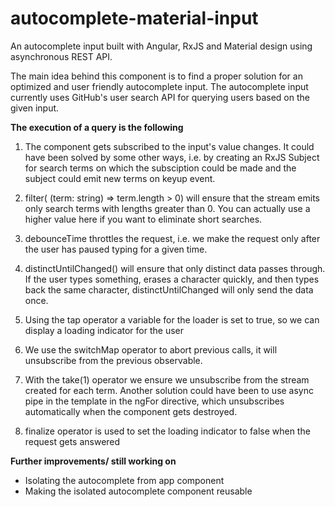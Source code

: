 # autocomplete-material-input
An autocomplete input built with Angular, RxJS and Material design using asynchronous REST API.

The main idea behind this component is to find a proper solution for an optimized and user friendly autocomplete input.
The autocomplete input currently uses GitHub's user search API for querying users based on the given input.

**The execution of a query is the following**
1. The component gets subscribed to the input's value changes. It could have been solved by some other ways, i.e. by creating an RxJS Subject for search terms on which the subsciption could be made and the subject could emit new terms on keyup event.

2. filter( (term: string) => term.length > 0) will ensure that the stream emits only search terms with lengths greater than 0. You can actually use a higher value here if you want to eliminate short searches.

3. debounceTime throttles the request, i.e. we make the request only after the user has paused typing for a given time.

4. distinctUntilChanged() will ensure that only distinct data passes through. If the user types something, erases a character quickly, and then types back the same character, distinctUntilChanged will only send the data once.

5. Using the tap operator a variable for the loader is set to true, so we can display a loading indicator for the user

6. We use the switchMap operator to abort previous calls, it will unsubscribe from the previous observable.

7. With the take(1) operator we ensure we unsubscribe from the stream created for each term. Another solution could have been to use async pipe in the template in the ngFor directive, which unsubscribes automatically when the component gets destroyed.

8. finalize operator is used to set the loading indicator to false when the request gets answered

**Further improvements/ still working on**
- Isolating the autocomplete from app component
- Making the isolated autocomplete component reusable
